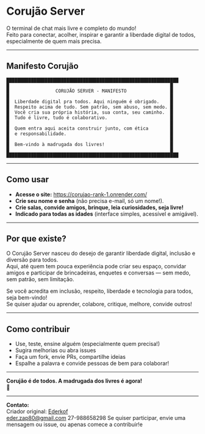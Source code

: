 # Corujão Server

O terminal de chat mais livre e completo do mundo!  
Feito para conectar, acolher, inspirar e garantir a liberdade digital de todos, especialmente de quem mais precisa.

---

## Manifesto Corujão

```
███████████████████████████████████████████████████████████████
█                                                           █
█                 CORUJÃO SERVER - MANIFESTO                █
█                                                           █
█  Liberdade digital pra todos. Aqui ninguém é obrigado.    █
█  Respeito acima de tudo. Sem patrão, sem abuso, sem medo. █
█  Você cria sua própria história, sua conta, seu caminho.  █
█  Tudo é livre, tudo é colaborativo.                       █
█                                                           █
█  Quem entra aqui aceita construir junto, com ética        █
█  e responsabilidade.                                      █
█                                                           █
█  Bem-vindo à madrugada dos livres!                        █
█                                                           █
███████████████████████████████████████████████████████████████
```

---

## Como usar

- **Acesse o site:** https://corujao-rank-1.onrender.com/
- **Crie seu nome e senha** (não precisa e-mail, só um nome!).
- **Crie salas, convide amigos, brinque, leia curiosidades, seja livre!**
- **Indicado para todas as idades** (interface simples, acessível e amigável).

---

## Por que existe?

O Corujão Server nasceu do desejo de garantir liberdade digital, inclusão e diversão para todos.  
Aqui, até quem tem pouca experiência pode criar seu espaço, convidar amigos e participar de brincadeiras, enquetes e conversas — sem medo, sem patrão, sem limitação.

Se você acredita em inclusão, respeito, liberdade e tecnologia para todos, seja bem-vindo!  
Se quiser ajudar ou aprender, colabore, critique, melhore, convide outros!

---

## Como contribuir

- Use, teste, ensine alguém (especialmente quem precisa!)
- Sugira melhorias ou abra issues
- Faça um fork, envie PRs, compartilhe ideias
- Espalhe a palavra e convide pessoas de bem para colaborar!

---

**Corujão é de todos. A madrugada dos livres é agora!**  
🦉

---

**Contato:**  
Criador original: [Ederkof](https://github.com/Ederkof)  
eder.zap80@gmail.com 27-988658298
Se quiser participar, envie uma mensagem ou issue, ou apenas comece a contribuir!e
